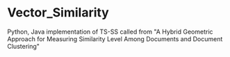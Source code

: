 # Vector_Similarity
Python, Java implementation of TS-SS called from "A Hybrid Geometric Approach for Measuring Similarity Level Among Documents and Document Clustering"
